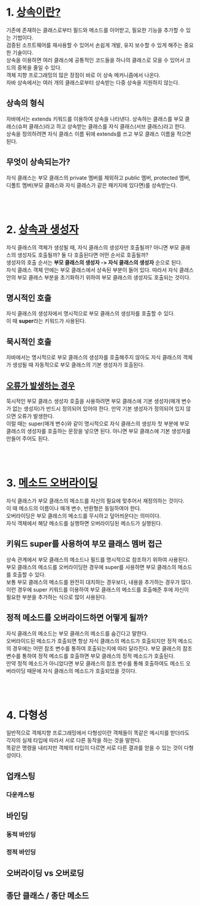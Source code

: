 # 1. [상속이란?](Inheritance.java)
기존에 존재하는 클래스로부터 필드와 메소드를 이어받고, 필요한 기능을 추가할 수 있는 기법이다.  
검증된 소프트웨어를 재사용할 수 있어서 손쉽게 개발, 유지 보수할 수 있게 해주는 중요한 기술이다.  
상속을 이용하면 여러 클래스에 공통적인 코드들을 하나의 클래스로 모을 수 있어서 코드의 중복을 줄일 수 있다.  
객체 지향 프로그래밍의 많은 장점이 바로 이 상속 메커니즘에서 나온다.  
자바 상속에서는 여러 개의 클래스로부터 상속받는 다중 상속을 지원하지 않는다.

## 상속의 형식
자바에서는 extends 키워드를 이용하여 상속을 나타낸다. 상속하는 클래스를 부모 클래스(슈퍼 클래스)라고 하고 상속받는 클래스를 자식 클래스(서브 클래스)라고 한다.  
상속을 정의하려면 자식 클래스 이름 뒤에 extends를 쓰고 부모 클래스 이름을 적으면 된다.

## 무엇이 상속되는가?
자식 클래스는 부모 클래스의 private 멤버를 제외하고 public 멤버, protected 멤버, 디폴트 멤버(부모 클래스와 자식 클래스가 같은 패키지에 있다면)를 상속받는다.

<br><br>

# 2. [상속과 생성자](Constructor1.java)
자식 클래스의 객체가 생성될 때, 자식 클래스의 생성자만 호출될까? 아니면 부모 클래스의 생성자도 호출될까? 둘 다 호출된다면 어떤 순서로 호출될까?  
생성자의 호출 순서는 **부모 클래스의 생성자 -> 자식 클래스의 생성자** 순으로 된다.  
자식 클래스 객체 안에는 부모 클래스에서 상속된 부분이 들어 있다. 따라서 자식 클래스 안의 부모 클래스 부분을 초기화하기 위하여 부모 클래스의 생성자도 호출되는 것이다.

## 명시적인 호출
자식 클래스의 생성자에서 명시적으로 부모 클래스의 생성자를 호출할 수 있다.  
이 때 **super**라는 키워드가 사용된다.

## 묵시적인 호출
자바에서는 명시적으로 부모 클래스의 생성자를 호출해주지 않아도 자식 클래스의 객체가 생성될 때 자동적으로 부모 클래스의 기본 생성자가 호출된다.

## [오류가 발생하는 경우](Constructor2.java)
묵시적인 부모 클래스 생성자 호출을 사용하려면 부모 클래스에 기본 생성자(매개 변수가 없는 생성자)가 반드시 정의되어 있어야 한다. 만약 기본 생성자가 정의되어 있지 않으면 오류가 발생한다.  
이럴 때는 super(매개 변수)와 같이 명시적으로 자식 클래스의 생성자 첫 부분에 부모 클래스의 생성자를 호출하는 문장을 넣으면 된다. 아니면 부모 클래스에 기본 생성자를 만들어 주어도 된다.

<br><br>

# 3. [메소드 오버라이딩](MethodOverriding.java)
자식 클래스가 부모 클래스의 메소드를 자신의 필요에 맞추어서 재정의하는 것이다.  
이 때 메소드의 이름이나 매개 변수, 반환형은 동일하여야 한다.  
오버라이딩은 부모 클래스의 메소드를 무시하고 덮어씌운다는 의미이다.  
자식 객체에서 해당 메소드를 실행하면 오버라이딩된 메소드가 실행된다.

## 키워드 super를 사용하여 부모 클래스 멤버 접근
상속 관계에서 부모 클래스의 메소드나 필드를 명시적으로 참조하기 위하여 사용된다.  
부모 클래스의 메소드를 오버라이딩한 경우에 super를 사용하면 부모 클래스의 메소드를 호출할 수 있다.  
보통 부모 클래스의 메소드를 완전히 대치하는 경우보다, 내용을 추가하는 경우가 많다. 이런 경우에 super 키워드를 이용하여 부모 클래스의 메소드를 호출해준 후에 자신이 필요한 부분을 추가하는 식으로 많이 사용된다.

## 정적 메소드를 오버라이드하면 어떻게 될까?
자식 클래스의 메소드는 부모 클래스의 메소드를 숨긴다고 말한다.  
오버라이드된 메소드가 호출되면 항상 자식 클래스의 메소드가 호출되지만 정적 메소드의 경우에는 어떤 참조 변수를 통하여 호출되는지에 따라 달라진다. 부모 클래스의 참조 변수를 통하여 정적 메소드를 호출하면 부모 클래스의 정적 메소드가 호출된다.  
만약 정적 메소드가 아니었다면 부모 클래스의 참조 변수를 통해 호출하여도 메소드 오버라이딩 때문에 자식 클래스의 메소드가 호출되었을 것이다.

<br><br>

# 4. 다형성
일반적으로 객체지향 프로그래밍에서 다형성이란 객체들이 똑같은 메시지를 받더라도 각자의 실제 타입에 따라서 서로 다른 동작을 하는 것을 말한다.  
똑같은 명령을 내리지만 객체의 타입이 다르면 서로 다른 결과를 얻을 수 있는 것이 다형성이다.

## 업캐스팅
### 다운캐스팅

## 바인딩
### 동적 바인딩
### 정적 바인딩

## 오버라이딩 vs 오버로딩

## 종단 클래스 / 종단 메소드